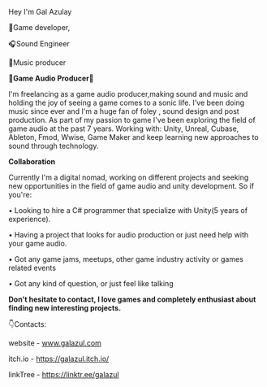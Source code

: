 Hey I'm Gal Azulay

🧩Game developer, 

🎧Sound Engineer 

🎹Music producer 


**🧩Game Audio Producer🎹**

I'm freelancing as a game audio producer,making sound and music and holding the joy of seeing a game comes to a sonic life.
I've been doing music since ever and I'm a huge fan of foley , sound design and post production.
As part of my passion to game I've been exploring the field of game audio at the past 7 years.
Working with:
Unity, Unreal, Cubase, Ableton, Fmod, Wwise, Game Maker and keep learning new approaches to sound through technology.

**Collaboration** 

Currently I'm a digital nomad, working on different projects and seeking new opportunities in the field of game audio and unity development.
So if you're:

• Looking to hire a C# programmer that specialize with Unity(5 years of experience).

• Having a project that looks for audio production or just need help with your game audio.

• Got any game jams, meetups, other game industry activity or games related events

• Got any kind of question, or just feel like talking

**Don't hesitate to contact, I love games and completely enthusiast about finding new interesting projects.**

👇Contacts:

website - www.galazul.com

itch.io - https://galazul.itch.io/

linkTree - https://linktr.ee/galazul

